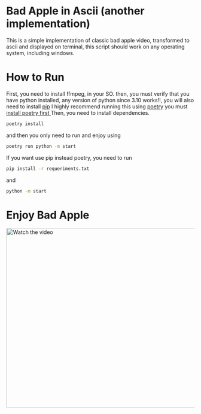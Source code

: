 # Bad Apple in Ascii (another implementation)
This is a simple implementation of classic bad apple video, transformed to ascii and displayed on terminal, this script should work on any operating system, including windows.

# How to Run 

First, you need to install ffmpeg, in your SO.
then, you must verify that you have python installed, any version of python since 3.10 works!!, you will also need to install [pip](https://pip.pypa.io/en/stable/installation/)
I highly recommend running this using [poetry](https://python-poetry.org/) you must [install poetry first ](https://python-poetry.org/docs/#installation) 
Then, you need to install dependencies.

```bash
poetry install  
```

and then you only need to run and enjoy using 

```bash
poetry run python -m start
```

If you want use pip instead poetry, you need to run 

```bash
pip install -r requeriments.txt
```

and 

```bash
python -m start
```

# Enjoy Bad Apple


<a href="http://www.youtube.com/watch?feature=player_embedded&v=zVMTKKTgkzQ" target="_blank">
  <img src="https://img.youtube.com/vi/zVMTKKTgkzQ/0.jpg" alt="Watch the video" width="860" height="480" />
</a>